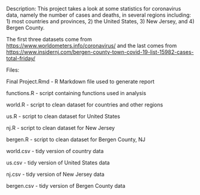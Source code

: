 Description: This project takes a look at some statistics for coronavirus data, namely the number of cases and deaths, in several regions including: 1) most countries and provinces, 2) the United States, 3) New Jersey, and 4) Bergen County.

The first three datasets come from https://www.worldometers.info/coronavirus/ and the last comes from https://www.insidernj.com/bergen-county-town-covid-19-list-15982-cases-total-friday/

Files:

Final Project.Rmd - R Markdown file used to generate report

functions.R - script containing functions used in analysis

world.R - script to clean dataset for countries and other regions

us.R - script to clean dataset for United States

nj.R - script to clean dataset for New Jersey

bergen.R - script to clean dataset for Bergen County, NJ


world.csv - tidy version of country data

us.csv - tidy version of United States data

nj.csv - tidy version of New Jersey data

bergen.csv - tidy version of Bergen County data

